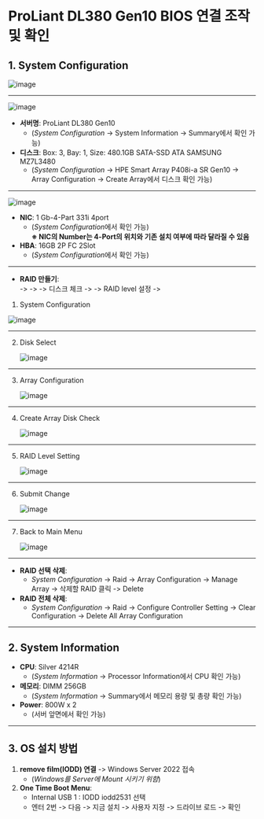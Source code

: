 # ProLiant DL380 Gen10 BIOS 연결 조작 및 확인

## 1. System Configuration

![image](https://github.com/user-attachments/assets/f942e591-61b0-4676-b425-08f756bce0b9)

---

![image](https://github.com/user-attachments/assets/f3a2b5be-0e8c-423f-9a75-0ab30cf6c7c9)

- **서버명**: ProLiant DL380 Gen10  
  - (*System Configuration* -> System Information -> Summary에서 확인 가능)
- **디스크**: Box: 3, Bay: 1, Size: 480.1GB SATA-SSD ATA SAMSUNG MZ7L3480  
  - (*System Configuration* -> HPE Smart Array P408i-a SR Gen10 -> Array Configuration -> Create Array에서 디스크 확인 가능) 
---

![image](https://github.com/user-attachments/assets/5a7e28e1-1daa-4f50-97a8-b3a477673e73)

- **NIC**: 1 Gb-4-Part 331i 4port  
  - (*System Configuration*에서 확인 가능)  
  **※ NIC의 Number는 4-Port의 위치와 기존 설치 여부에 따라 달라질 수 있음**
- **HBA**: 16GB 2P FC 2Slot  
  - (*System Configuration*에서 확인 가능)
---

- **RAID 만들기**:  
 ->  ->  -> 디스크 체크 ->  -> RAID level 설정 -> 
1. System Configuration
   
  ![image](https://github.com/user-attachments/assets/b227c8b3-12f0-4475-aeec-4c471e68f636)

---
2. Disk Select
   
    ![image](https://github.com/user-attachments/assets/2253d29d-20a2-4393-a34d-31c4554895cf)

---
3. Array Configuration
   
    ![image](https://github.com/user-attachments/assets/c96e357c-7ca3-431b-a95e-5d129132cee8)
  
---
4. Create Array Disk Check
   
    ![image](https://github.com/user-attachments/assets/b69e86fc-7267-450f-a1bd-85455715cd46)

---
5. RAID Level Setting
   
    ![image](https://github.com/user-attachments/assets/d5f1b253-a941-406c-913c-b88b53ee3aa3)

---
6. Submit Change
   
    ![image](https://github.com/user-attachments/assets/65310376-8e36-4cdb-9943-4cb24c032992)

---
7. Back to Main Menu
    
    ![image](https://github.com/user-attachments/assets/8b6aca4c-032f-4b3f-a178-1aedcb7a855a)

---

- **RAID 선택 삭제**:  
  - *System Configuration* -> Raid -> Array Configuration -> Manage Array -> 삭제할 RAID 클릭 -> Delete
- **RAID 전체 삭제**:  
  - *System Configuration* -> Raid -> Configure Controller Setting -> Clear Configuration -> Delete All Array Configuration

---

## 2. System Information

- **CPU**: Silver 4214R  
  - (*System Information* -> Processor Information에서 CPU 확인 가능)
- **메모리**: DIMM 256GB  
  - (*System Information* -> Summary에서 메모리 용량 및 총량 확인 가능)
- **Power**: 800W x 2  
  - (서버 앞면에서 확인 가능)

---

## 3. OS 설치 방법

1. **remove film(IODD) 연결** -> Windows Server 2022 접속  
   - (*Windows를 Server에 Mount 시키기 위함*)
2. **One Time Boot Menu**:
   - Internal USB 1 : IODD iodd2531 선택  
   - 엔터 2번 -> 다음 -> 지금 설치 -> 사용자 지정 -> 드라이브 로드 -> 확인

